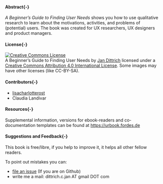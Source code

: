 #### Abstract{-}

_A Beginner’s Guide to Finding User Needs_ shows you how to use qualitative research to learn about the motivations, activities, and problems of (potential) users. The book was created for UX researchers, UX designers and product managers.
#### License{-}

 <a rel="license" href="http://creativecommons.org/licenses/by/4.0/"><img alt="Creative Commons License" style="border-width:0" src="https://i.creativecommons.org/l/by/4.0/88x31.png" /></a><br /><span xmlns:dct="http://purl.org/dc/terms/" property="dct:title">A Beginner’s Guide to Finding User Needs</span> by <a xmlns:cc="http://creativecommons.org/ns#" href="https://github.com/jdittrich" property="cc:attributionName" rel="cc:attributionURL">Jan Dittrich</a>  licensed under a  <a rel="license" href="http://creativecommons.org/licenses/by/4.0/">Creative Commons Attribution 4.0 International License</a>. Some images may have other licenses (like CC-BY-SA).

#### Contributors{-}

* [lisacharlotterost](https://github.com/lisacharlotterost)
* Claudia Landivar

#### Resources{-}

Supplemental information, versions for ebook-readers and co-documentation templates can be found at <https://urbook.fordes.de>

#### Suggestions and Feedback{-}

This book is free/libre, if you help to improve it, it helps all other fellow readers.

To point out mistakes you can: 

* [file an issue](https://github.com/jdittrich/userNeedResearchBook/issues) (If you are on Github)
* write me a mail: dittrich.c.jan AT gmail DOT com
